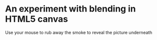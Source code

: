 An experiment with blending in HTML5 canvas
=========
Use your mouse to rub away the smoke to reveal the picture underneath
